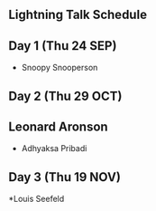 ## Lightning Talk Schedule

## Day 1 (Thu 24 SEP)

* Snoopy Snooperson

## Day 2 (Thu 29 OCT)
## Leonard Aronson

* Adhyaksa Pribadi

## Day 3 (Thu 19 NOV)

*Louis Seefeld

